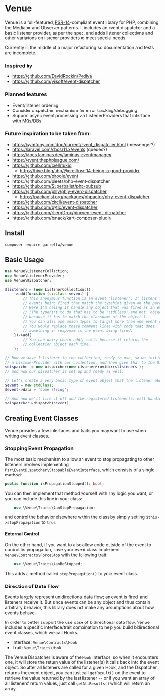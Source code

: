 # Venue

Venue is a full-featured, [PSR-14](http://www.php-fig.org/psr/psr-14/)-compliant event library for PHP, combining the Mediator and Observer patterns.
It includes an event dispatcher and a basic listener provider, as per the spec, and adds listener collections and
other variations on listener providers to meet special needs.

Currently in the middle of a major refactoring so documentation and tests are incomplete.

### Inspired by
- https://github.com/DavidRockin/Podiya
- https://github.com/yiisoft/event-dispatcher

### Planned features
- Event/listener ordering
- Consider dispatcher mechanism for error tracking/debugging
- Support async event processing via ListenerProviders that interface with MQs/DBs

### Future inspiration to be taken from:
- https://symfony.com/doc/current/event_dispatcher.html (messenger?)
- https://laravel.com/docs/11.x/events (queues?)
- https://docs.laminas.dev/laminas-eventmanager/
- https://event.thephpleague.com/
- https://github.com/crell/tukio
   - https://hive.blog/php/@crell/psr-14-being-a-good-provider
- https://github.com/phoole/event
- https://github.com/pleets/php-event-dispatcher
- https://github.com/Superbalist/php-pubsub
- https://github.com/phly/phly-event-dispatcher
   - https://packagist.org/packages/phpactor/phly-event-dispatcher
- https://github.com/circli/event-dispatcher
- https://github.com/bytic/event-dispatcher
- https://github.com/rbergDrox/pinoven-event-dispatcher
- https://github.com/bmack/kart-composer-plugin

## Install
```bash
composer require garrettw/venue
```

## Basic Usage
```php
use Venue\ListenerCollection;
use Venue\ListenerProvider;
use Venue\Dispatcher;

$listeners = (new ListenerCollection())
    ->add(function (stdClass $event) {
        // This anonymous function is an event "listener". It listens for any
        // events being fired that match the typehint given on the parameter.
        // Here I'm having it handle any object that was fired as an event.
        // (The typehint to do that has to be 'stdClass' and not 'object',
        // because it has to match the classname of the object.)
        // You can also use union types to target more than one event class.
        // You would replace these comment lines with code that does
        // something in response to the event being fired.
    })->add(
        // You can daisy-chain add() calls because it returns the
        // collection object each time.
    );

// Now we have 1 listener in the collection, ready to use, so we initialize
// a ListenerProvider with our collection, and then give that to the Dispatcher.
$dispatcher = new Dispatcher(new ListenerProvider($listeners));
// and now our dispatcher is set up and ready as well.

// Let's create a very basic type of event object that the listener above will handle:
$event = new stdClass;
$event->data = 'some string';

// And now we'll fire it off and the registered listener(s) will handle it immediately.
$dispatcher->dispatch($event);
```

## Creating Event Classes
Venue provides a few interfaces and traits you may want to use when writing
event classes.

### Stopping Event Propagation
The most basic mechanism to allow an event to stop propagating to other listeners
involves implementing `Psr\EventDispatcher\StoppableEventInterface`, which
consists of a single method:
```php
public function isPropagationStopped(): bool;
```
You can then implement that method yourself with any logic you want, or you can
include this line in your class:
```php
    use \Venue\Traits\CanStopPropagation;
```
and control the behavior elsewhere within the class by simply setting
`$this->stopPropagation` to `true`.

#### External Control
On the other hand, if you want to also allow code outside of the event to control its
propagation, have your event class implement `Venue\Contracts\ForceStop` with the
following trait:
```php
    use \Venue\Traits\CanBeStopped;
```
This adds a method called `stopPropagation()` to your event class.

### Direction of Data Flow
Events largely represent unidirectional data flow; an event is fired, and
listeners receive it. But since events can be any object and thus contain
arbitrary behavior, this library does not make any assumptions about how
events behave.

In order to better support the use case of bidirectional data flow,
Venue includes a specific interface/trait combination to help you build
bidirectional event classes, which we call Hooks.
- Interface: `Venue\Contracts\Hook`
- Trait: `Venue\Traits\Hook`

The Venue Dispatcher is aware of the `Hook` interface, so when it encounters
one, it will store the return value of the listener(s) it calls back into the
event object. So after all listeners are called for a given Hook, and the
Dispatcher returns the event object, you can just call `getResult()` on the
event to retrieve the value returned by the last listener -- or if you want
an array of all listeners' return values, just call `getAllResults()` which
will return an array.
